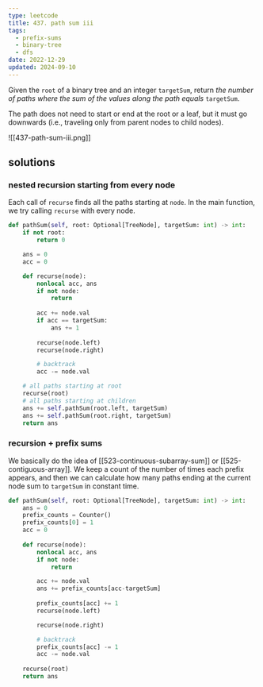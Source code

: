 ```yaml
---
type: leetcode
title: 437. path sum iii
tags:
  - prefix-sums
  - binary-tree
  - dfs
date: 2022-12-29
updated: 2024-09-10
---
```


Given the `root` of a binary tree and an integer `targetSum`, return _the number of paths where the sum of the values along the path equals_ `targetSum`.

The path does not need to start or end at the root or a leaf, but it must go downwards (i.e., traveling only from parent nodes to child nodes).

![[437-path-sum-iii.png]]

## solutions

### nested recursion starting from every node

Each call of `recurse` finds all the paths starting at `node`. In the main function, we try calling `recurse` with every node.

```python
def pathSum(self, root: Optional[TreeNode], targetSum: int) -> int:
	if not root:
		return 0

	ans = 0
	acc = 0

	def recurse(node):
		nonlocal acc, ans
		if not node:
			return
	
		acc += node.val
		if acc == targetSum:
			ans += 1
	
		recurse(node.left)
		recurse(node.right)

		# backtrack
		acc -= node.val

	# all paths starting at root
	recurse(root) 
	# all paths starting at children
	ans += self.pathSum(root.left, targetSum)
	ans += self.pathSum(root.right, targetSum)
	return ans 
```

### recursion + prefix sums

We basically do the idea of [[523-continuous-subarray-sum]] or [[525-contiguous-array]]. We keep a count of the number of times each prefix appears, and then we can calculate how many paths ending at the current node sum to `targetSum` in constant time.

```python
def pathSum(self, root: Optional[TreeNode], targetSum: int) -> int:
	ans = 0
	prefix_counts = Counter()
	prefix_counts[0] = 1
	acc = 0
	
	def recurse(node):
		nonlocal acc, ans
		if not node:
			return

		acc += node.val
		ans += prefix_counts[acc-targetSum]
	
		prefix_counts[acc] += 1
		recurse(node.left)

		recurse(node.right)

		# backtrack
		prefix_counts[acc] -= 1
		acc -= node.val
	
	recurse(root)
	return ans
```
